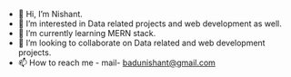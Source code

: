 - 👋 Hi, I’m Nishant.
- 👀 I’m interested in Data related projects and web development as well.
- 🌱 I’m currently learning MERN stack.
- 💞️ I’m looking to collaborate on Data related and web development projects.
- 📫 How to reach me - mail- badunishant@gmail.com

<!---
Nishant-uhh/Nishant-uhh is a ✨ special ✨ repository because its `README.md` (this file) appears on your GitHub profile.
You can click the Preview link to take a look at your changes.
--->
